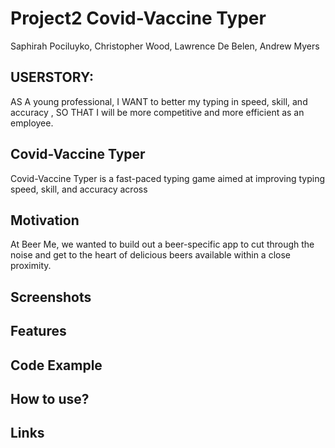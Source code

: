 # Project2 Covid-Vaccine Typer
Saphirah Pociluyko, Christopher Wood, Lawrence De Belen, Andrew Myers

## USERSTORY:
AS A young professional, I WANT to better my typing in speed, skill, and accuracy , SO THAT I will be more competitive and more efficient as an employee. 

## Covid-Vaccine Typer
Covid-Vaccine Typer is a fast-paced typing game aimed at improving typing speed, skill, and accuracy across 

## Motivation
At Beer Me, we wanted to build out a beer-specific app to cut through the noise and get to the heart of delicious beers available within a close proximity.

## Screenshots
<!-- ![BeerMe](https://user-images.githubusercontent.com/56936352/73216540-c9930780-411b-11ea-8f59-0eccb069f68f.png) -->


## Features


## Code Example


## How to use?


## Links



